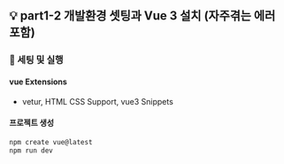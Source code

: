 ## 💡 part1-2 개발환경 셋팅과 Vue 3 설치 (자주겪는 에러 포함)

### 🔹 세팅 및 실행

#### vue Extensions

- vetur, HTML CSS Support, vue3 Snippets

#### 프로젝트 생성

```javascript
npm create vue@latest
npm run dev
```

